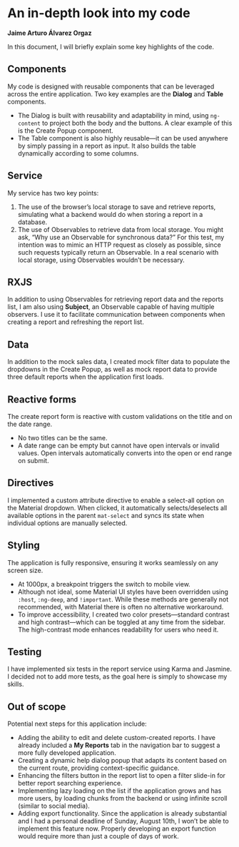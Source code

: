 # An in-depth look into my code

**Jaime Arturo Álvarez Orgaz**

In this document, I will briefly explain some key highlights of the code.

## Components

My code is designed with reusable components that can be leveraged across the entire application. Two key examples are the **Dialog** and **Table** components.

- The Dialog is built with reusability and adaptability in mind, using `ng-content` to project both the body and the buttons. A clear example of this is the Create Popup component.
- The Table component is also highly reusable—it can be used anywhere by simply passing in a report as input. It also builds the table dynamically according to some columns.

## Service

My service has two key points:

1. The use of the browser’s local storage to save and retrieve reports, simulating what a backend would do when storing a report in a database.
2. The use of Observables to retrieve data from local storage. You might ask, “Why use an Observable for synchronous data?” For this test, my intention was to mimic an HTTP request as closely as possible, since such requests typically return an Observable. In a real scenario with local storage, using Observables wouldn’t be necessary.

## RXJS

In addition to using Observables for retrieving report data and the reports list, I am also using **Subject**, an Observable capable of having multiple observers. I use it to facilitate communication between components when creating a report and refreshing the report list.

## Data

In addition to the mock sales data, I created mock filter data to populate the dropdowns in the Create Popup, as well as mock report data to provide three default reports when the application first loads.

## Reactive forms

The create report form is reactive with custom validations on the title and on the date range.

- No two titles can be the same.
- A date range can be empty but cannot have open intervals or invalid values. Open intervals automatically converts into the open or end range on submit.

## Directives

I implemented a custom attribute directive to enable a select-all option on the Material dropdown. When clicked, it automatically selects/deselects all available options in the parent `mat-select` and syncs its state when individual options are manually selected.

## Styling

The application is fully responsive, ensuring it works seamlessly on any screen size.

- At 1000px, a breakpoint triggers the switch to mobile view.
- Although not ideal, some Material UI styles have been overridden using `:host`, `:ng-deep`, and `!important`. While these methods are generally not recommended, with Material there is often no alternative workaround.
- To improve accessibility, I created two color presets—standard contrast and high contrast—which can be toggled at any time from the sidebar. The high-contrast mode enhances readability for users who need it.

## Testing

I have implemented six tests in the report service using Karma and Jasmine. I decided not to add more tests, as the goal here is simply to showcase my skills.

## Out of scope

Potential next steps for this application include:

- Adding the ability to edit and delete custom-created reports. I have already included a **My Reports** tab in the navigation bar to suggest a more fully developed application.
- Creating a dynamic help dialog popup that adapts its content based on the current route, providing context-specific guidance.
- Enhancing the filters button in the report list to open a filter slide-in for better report searching experience.
- Implementing lazy loading on the list if the application grows and has more users, by loading chunks from the backend or using infinite scroll (similar to social media).
- Adding export functionality. Since the application is already substantial and I had a personal deadline of Sunday, August 10th, I won’t be able to implement this feature now. Properly developing an export function would require more than just a couple of days of work.
